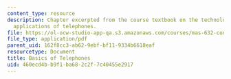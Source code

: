 ```yaml
---
content_type: resource
description: Chapter excerpted from the course textbook on the technology and computer
  applications of telephones.
file: https://ol-ocw-studio-app-qa.s3.amazonaws.com/courses/mas-632-conversational-computer-systems-fall-2008/460ecd4bb9f1ba682c2f7c40455e2917_schmandt_ch10.pdf
file_type: application/pdf
parent_uid: 162f8cc3-ab62-9ebf-bf11-9334b6618eaf
resourcetype: Document
title: Basics of Telephones
uid: 460ecd4b-b9f1-ba68-2c2f-7c40455e2917
---
```

